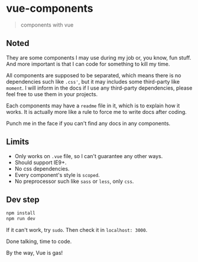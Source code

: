 # vue-components

> components with vue

## Noted

They are some components I may use during my job or, you know, fun stuff. And more important is that I can code for something to kill my time.

All components are supposed to be separated, which means there is no dependencies such like `.css'`, but it may includes some third-party like `moment`. I will inform in the docs if I use any third-party dependencies, please feel free to use them in your projects.

Each components may have a `readme` file in it, which is to explain how it works. It is actually more like a rule to force me to write docs after coding.

Punch me in the face if you can't find any docs in any components.

## Limits

 * Only works on `.vue` file, so I can't guarantee any other ways.
 * Should support IE9+.
 * No css dependencies.
 * Every component's style is `scoped`.
 * No preprocessor such like `sass` or `less`, only `css`.

## Dev step

```bash
npm install
npm run dev
```

If it can't work, try `sudo`. Then check it in `localhost: 3000`.

Done talking, time to code.

By the way, Vue is gas!
